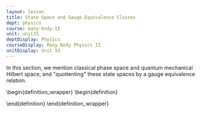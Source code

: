 ```yaml
---
layout: lesson
title: State Space and Gauge Equivalence Classes
dept: physics
course: many-body-II
unit: unit33
deptDisplay: Physics
courseDisplay: Many Body Physics II
unitDisplay: Unit 33
---
```

In this section, we mention classical phase space and quantum mechanical Hilbert space, and "quotienting" these state spaces by a gauge equivalence relation. 

\begin{definition_wrapper}
\begin{definition}

\end{definition}
\end{definition_wrapper} 


